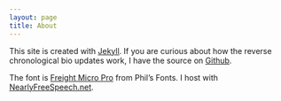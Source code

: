 ```yaml
---
layout: page
title: About
---
```


This site is created with [Jekyll](http://jekyllrb.com). If you are curious about how the reverse chronological bio updates work, I have the source on [Github](https://github.com/jonesbp/brianjon.es).

The font is [Freight Micro Pro](https://philsfonts.com/index.php/fonts/overview/GF060024X1) from Phil’s Fonts. I host with [NearlyFreeSpeech.net](http://nearlyfreespeech.net/).